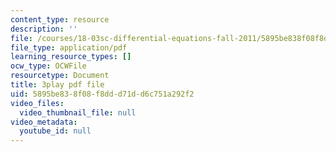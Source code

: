 ```yaml
---
content_type: resource
description: ''
file: /courses/18-03sc-differential-equations-fall-2011/5895be838f08f8ddd71dd6c751a292f2_YUjdyKhWt6E.pdf
file_type: application/pdf
learning_resource_types: []
ocw_type: OCWFile
resourcetype: Document
title: 3play pdf file
uid: 5895be83-8f08-f8dd-d71d-d6c751a292f2
video_files:
  video_thumbnail_file: null
video_metadata:
  youtube_id: null
---
```

